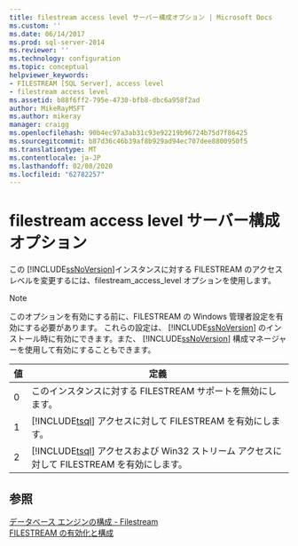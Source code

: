 ```yaml
---
title: filestream access level サーバー構成オプション | Microsoft Docs
ms.custom: ''
ms.date: 06/14/2017
ms.prod: sql-server-2014
ms.reviewer: ''
ms.technology: configuration
ms.topic: conceptual
helpviewer_keywords:
- FILESTREAM [SQL Server], access level
- filestream access level
ms.assetid: b88f6ff2-795e-4730-bfb8-dbc6a958f2ad
author: MikeRayMSFT
ms.author: mikeray
manager: craigg
ms.openlocfilehash: 90b4ec97a3ab31c93e92219b96724b75d7f86425
ms.sourcegitcommit: b87d36c46b39af8b929ad94ec707dee8800950f5
ms.translationtype: MT
ms.contentlocale: ja-JP
ms.lasthandoff: 02/08/2020
ms.locfileid: "62782257"
---
```

# <a name="filestream-access-level-server-configuration-option"></a>filestream access level サーバー構成オプション
  この [!INCLUDE[ssNoVersion](../../includes/ssnoversion-md.md)]インスタンスに対する FILESTREAM のアクセス レベルを変更するには、filestream_access_level オプションを使用します。  
  
> [!NOTE]  
>  このオプションを有効にする前に、FILESTREAM の Windows 管理者設定を有効にする必要があります。 これらの設定は、 [!INCLUDE[ssNoVersion](../../includes/ssnoversion-md.md)] のインストール時に有効にできます。また、 [!INCLUDE[ssNoVersion](../../includes/ssnoversion-md.md)] 構成マネージャーを使用して有効にすることもできます。  
  
|値|定義|  
|-----------|----------------|  
|0|このインスタンスに対する FILESTREAM サポートを無効にします。|  
|1|[!INCLUDE[tsql](../../includes/tsql-md.md)] アクセスに対して FILESTREAM を有効にします。|  
|2|[!INCLUDE[tsql](../../includes/tsql-md.md)] アクセスおよび Win32 ストリーム アクセスに対して FILESTREAM を有効にします。|  
  
## <a name="see-also"></a>参照  
 [データベース エンジンの構成 - Filestream](../../sql-server/install/database-engine-configuration-filestream.md)   
 [FILESTREAM の有効化と構成](../../relational-databases/blob/enable-and-configure-filestream.md)  
  
  
